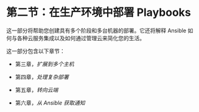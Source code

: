 # 第二节：在生产环境中部署 Playbooks

这一部分将帮助您创建具有多个阶段和多台机器的部署。它还将解释 Ansible 如何与各种云服务集成以及如何通过管理云来简化您的生活。

这一部分包含以下章节：

+   第三章，*扩展到多个主机*

+   第四章，*处理复杂部署*

+   第五章，*转向云端*

+   第六章，*从 Ansible 获取通知*
